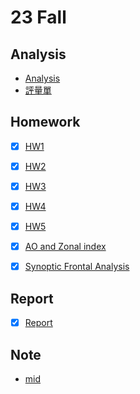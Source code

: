 # 23 Fall

## Analysis

- [Analysis](./analysis.md)
- [評量單](https://docs.google.com/forms/d/e/1FAIpQLSct6sfcxxJVhJXKxf7LNkh1AiO2psXj1y9FJ86svrPpPkgiRg/viewform)


## Homework

- [x] [HW1](./hw01/)
- [x] [HW2](./hw02/)
- [x] [HW3](./hw03/)
- [x] [HW4](./hw04/)
- [x] [HW5](./hw05/)
- [x] [AO and Zonal index](./hw06/)
- [x] [Synoptic Frontal Analysis](./hw07/)


## Report

- [x] [Report](./lab_report/)

## Note

- [mid](./mid/)
  
